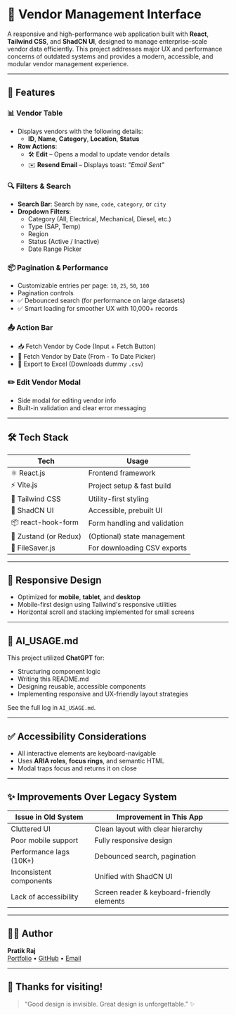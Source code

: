 # 🧾 Vendor Management Interface

A responsive and high-performance web application built with **React**, **Tailwind CSS**, and **ShadCN UI**, designed to manage enterprise-scale vendor data efficiently. This project addresses major UX and performance concerns of outdated systems and provides a modern, accessible, and modular vendor management experience.

---

## 🚀 Features

### 📊 Vendor Table
- Displays vendors with the following details:
  - **ID**, **Name**, **Category**, **Location**, **Status**
- **Row Actions**:
  - 🛠️ **Edit** – Opens a modal to update vendor details
  - ✉️ **Resend Email** – Displays toast: _"Email Sent"_

### 🔍 Filters & Search
- **Search Bar**: Search by `name`, `code`, `category`, or `city`
- **Dropdown Filters**:
  - Category (All, Electrical, Mechanical, Diesel, etc.)
  - Type (SAP, Temp)
  - Region
  - Status (Active / Inactive)
  - Date Range Picker

### 📦 Pagination & Performance
- Customizable entries per page: `10`, `25`, `50`, `100`
- Pagination controls
- ✅ Debounced search (for performance on large datasets)
- ✅ Smart loading for smoother UX with 10,000+ records

### 📤 Action Bar
- 📥 Fetch Vendor by Code (Input + Fetch Button)
- 📆 Fetch Vendor by Date (From - To Date Picker)
- 📄 Export to Excel (Downloads dummy `.csv`)

### ✏️ Edit Vendor Modal
- Side modal for editing vendor info
- Built-in validation and clear error messaging

---

## 🛠️ Tech Stack

| Tech              | Usage                        |
|-------------------|------------------------------|
| ⚛️ React.js       | Frontend framework            |
| ⚡ Vite.js         | Project setup & fast build    |
| 🎨 Tailwind CSS   | Utility-first styling         |
| 🧩 ShadCN UI      | Accessible, prebuilt UI       |
| 📦 react-hook-form | Form handling and validation |
| 🔄 Zustand (or Redux) | (Optional) state management |
| 📁 FileSaver.js    | For downloading CSV exports   |

---

## 📱 Responsive Design

- Optimized for **mobile**, **tablet**, and **desktop**
- Mobile-first design using Tailwind's responsive utilities
- Horizontal scroll and stacking implemented for small screens

---

## 📄 AI_USAGE.md

This project utilized **ChatGPT** for:
- Structuring component logic
- Writing this README.md
- Designing reusable, accessible components
- Implementing responsive and UX-friendly layout strategies

See the full log in `AI_USAGE.md`.

---

## ✅ Accessibility Considerations

- All interactive elements are keyboard-navigable
- Uses **ARIA roles**, **focus rings**, and semantic HTML
- Modal traps focus and returns it on close

---

## ✨ Improvements Over Legacy System

| Issue in Old System       | Improvement in This App                     |
|---------------------------|---------------------------------------------|
| Cluttered UI              | Clean layout with clear hierarchy           |
| Poor mobile support       | Fully responsive design                     |
| Performance lags (10K+)   | Debounced search, pagination                |
| Inconsistent components   | Unified with ShadCN UI                      |
| Lack of accessibility     | Screen reader & keyboard-friendly elements  |

---

## 👨‍💻 Author

**Pratik Raj**  
[Portfolio](https://my-portfolio-kpratik0709.vercel.app/) • [GitHub](https://github.com/kPratik07) • [Email](mailto:kpratik071997@gmail.com)

---

## 🙏 Thanks for visiting!

> “Good design is invisible. Great design is unforgettable.” ✨
